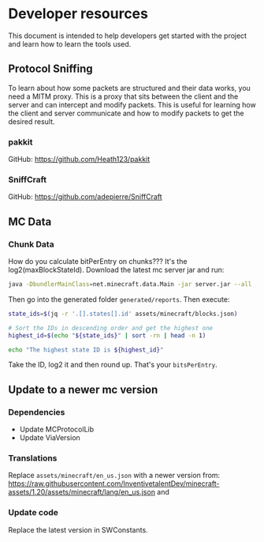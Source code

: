 # Developer resources

This document is intended to help developers get started with the project and learn how to learn the tools used.

## Protocol Sniffing

To learn about how some packets are structured and their data works, you need a MITM proxy. This is a proxy that sits between the client and the server and can intercept and modify packets. 
This is useful for learning how the client and server communicate and how to modify packets to get the desired result.

### pakkit

GitHub: https://github.com/Heath123/pakkit

### SniffCraft

GitHub: https://github.com/adepierre/SniffCraft

## MC Data

### Chunk Data

How do you calculate bitPerEntry on chunks???
It's the log2(maxBlockStateId). Download the latest mc server jar and run:

```bash
java -DbundlerMainClass=net.minecraft.data.Main -jar server.jar --all
```

Then go into the generated folder `generated/reports`. Then execute:
```bash
state_ids=$(jq -r '.[].states[].id' assets/minecraft/blocks.json)

# Sort the IDs in descending order and get the highest one
highest_id=$(echo "${state_ids}" | sort -rn | head -n 1)

echo "The highest state ID is ${highest_id}"
```

Take the ID, log2 it and then round up. That's your `bitsPerEntry`.

## Update to a newer mc version

### Dependencies

- Update MCProtocolLib
- Update ViaVersion

### Translations

Replace `assets/minecraft/en_us.json` with a newer version from:
https://raw.githubusercontent.com/InventivetalentDev/minecraft-assets/1.20/assets/minecraft/lang/en_us.json
and

### Update code

Replace the latest version in SWConstants.
